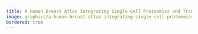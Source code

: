 ```yaml
---
title: A Human Breast Atlas Integrating Single Cell Proteomics and Transcriptomics
image: graphics/a-human-breast-atlas-integrating-single-cell-proteomics-and-transcriptomics.jpg
bordered: true
---
```

